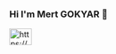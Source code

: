 ### Hi I'm Mert GOKYAR 👋
<a href="https://www.linkedin.com/in/mert-g%C3%B6kyar-042594202/" rel="nofollow"><img align="center" src="https://raw.githubusercontent.com/rahuldkjain/github-profile-readme-generator/master/src/images/icons/Social/linked-in-alt.svg" alt="https://www.linkedin.com/in/mert-g%C3%B6kyar-042594202/" height="30" width="40" style="max-width: 100%;"></a>


<!--
- 🔭 I’m currently working on ...
- 🌱 I’m currently learning ...
-->
